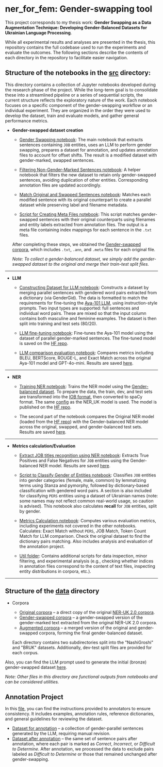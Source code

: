# ner_for_fem: Gender-swapping tool


This project corresponds to my thesis work: <b>Gender Swapping as a Data Augmentation Technique: Developing Gender-Balanced Datasets for Ukrainian Language Processing</b>.

While all experimental results and analyses are presented in the thesis, this repository contains the full codebase used to run the experiments and evaluate the outcomes. The following sections describe the contents of each directory in the repository to facilitate easier navigation.


## Structure of the notebooks in the [src](src) directory:

This directory contains a collection of Jupyter notebooks developed during the research phase of the project. While the long-term goal is to consolidate these into a streamlined pipeline or a series of sequential scripts, the current structure reflects the exploratory nature of the work. Each notebook focuses on a specific component of the gender-swapping workflow or an individual experiment. They are organized in the order they were used to develop the dataset, train and evaluate models, and gather general performance metrics.


- <b>Gender-swapped dataset creation</b>

    - [Gender Swapping notebook](src/1_gender_swapping.ipynb): The main notebook that extracts sentences containing `JOB` entities, uses an LLM to perform gender swapping, prepares a dataset for annotation, and updates annotation files to account for offset shifts. The result is a modified dataset with gender-marked, swapped sentences.

    - [Filtering Non-Gender-Marked Sentences notebook](src/2_remove_not_swapped_sentence_from_the_text.ipynb): A helper notebook that filters the new dataset to retain only gender-swapped sentences, avoiding duplication of other entities. Corresponding annotation files are updated accordingly.

    - [Match Original and Swapped Sentences notebook](src/3_match_swapped_dataset_with_original_by_sentences.ipynb): Matches each modified sentence with its original counterpart to create a parallel dataset while preserving label and filename metadata.

    - [Script for Creating Meta Files notebook](src/4_creation_of_meta_files.ipynb): This script matches gender-swapped sentences with their original counterparts using filenames and entity labels extracted from annotation files. The output is a meta file containing index mappings for each sentence in the `.txt` files.

    After completing these steps, we obtained the [Gender-swapped corpora](data/v2.0-swapped), which includes `.txt`, `.ann`, and `.meta` files for each original file.


    *Note: To collect a gender-balanced dataset, we simply add the gender-swapped dataset to the original and merge their train-test split files.*

---

- <b>LLM</b>

    - [Constructing Dataset for LLM notebook](src/5_creation_of_parallel_dataset_for_llm.ipynb): Constructs a dataset by merging parallel sentences with gendered word pairs extracted from a dictionary (via GenderGid). The data is formatted to match the requirements for fine-tuning the [Aya-101 LLM](https://huggingface.co/CohereLabs/aya-101), using instruction-style prompts. Two input types are supported: full sentences and individual word pairs. These are mixed so that the input column contains both masculine and feminine examples. The dataset is then split into training and test sets (80/20).

    - [LLM fine-tuning notebook](src/ner_and_llm_models/train_llm_aya-101.ipynb): Fine-tunes the Aya-101 model using the dataset of parallel gender-marked sentences. The fine-tuned model is saved on the [HF repo](https://huggingface.co/linndfors/uk-gender-swapper-aya-101).

    - [LLM comparison evaluation notebook](src/ner_and_llm_models/eval_llm_aya-101.ipynb): Compares metrics including BLEU, BERTScore, ROUGE-L, and Exact Match across the original Aya-101 model and GPT-4o-mini. Results are saved [here](data/results_of_evaluation/LLM_models_comparisson).

---

- <b>NER</b>

    - [Training NER notebook](src/ner_and_llm_models/train_NER.ipynb): Trains the NER model using the [Gender-balanced dataset](data/v2.0-balanced). To prepare the data, the train, dev, and test sets are transformed into the [IOB format](data/iob_format/balanced_iob_format), then converted to spaCy format. The same [config](src/ner_and_llm_models/config.cfg) as the NER_UK model is used. The model is published on the [HF repo](https://huggingface.co/linndfors/uk_ner_gender-balanced).

    - The second part of the notebook compares the Original NER model (loaded from the [HF repo](https://huggingface.co/dchaplinsky/uk_ner_web_trf_13class)) with the Gender-balanced NER model across the original, swapped, and gender-balanced test sets. Results are saved [here](data/results_of_evaluation/NER_evaluation_results).


---

- <b>Metrics calculation/Evaluation</b>

    - [Extract JOB titles recognition using NER notebook](src/ner_and_llm_models/ner_for_JOB_entities_accuracy.ipynb): Extracts True Positives and False Negatives for `JOB` entities using the Gender-balanced NER model. Results are saved [here](data/results_of_evaluation/NER_JOB_class_results).

    - [Script to Classify Gender of Entities notebook](src/gender_classification_for_entities.ipynb): Classifies `JOB` entities into gender categories (female, male, common) by lemmatizing terms using Stanza and pymorphy, followed by dictionary-based classification with gendered word pairs. A section is also included for classifying `PERS` entities using a dataset of Ukrainian names (note: some names may not reflect common real-world usage, so caution is advised). This notebook also calculates <b>recall</b> for `JOB` entities, split by gender.

    - [Metrics Calculation notebook](src/metrics.ipynb): Computes various evaluation metrics, including experiments not covered in the other notebooks. Calculates: Exact Match without `PERS`, JOB Match, Token Count Match for LLM comparison. Check the original dataset to find the dictionary pairs matching. Also includes analysis and evaluation of the annotation project.

    - [Util folder](./src/util): Contains additional scripts for data inspection, minor filtering, and experimental analysis (e.g., checking whether indices in annotation files correspond to the content of text files, inspecting entity distributions in corpora, etc.).

----

## Structure of the [data](data) directory

- Corpora

    - [Original corpora](data/v2.0) – a direct copy of the original [NER-UK 2.0 corpora](https://github.com/lang-uk/ner-uk/tree/master/v2.0).
    - [Gender-swapped corpora](data/v2.0-swapped) – a gender-swapped version of the gender-marked text extracted from the original NER-UK 2.0 corpora.
    - [Augmented corpora](data/v2.0-balanced) – a merged version of the original and gender-swapped corpora, forming the final gender-balanced dataset.

    Each directory contains two subdirectories split into the "NashiGroshi" and "BRUK" datasets. Additionally, dev-test split files are provided for each corpus.

Also, you can find the LLM prompt used to generate the initial (bronze) gender-swapped dataset [here](data/prompt.txt).

*Note: Other files in this directory are functional outputs from notebooks and can be considered utilities.*

## Annotation Project

In this [file](annotation_project/annotation_instruction.txt), you can find the instructions provided to annotators to ensure consistency. It includes examples, annotation rules, reference dictionaries, and general guidelines for reviewing the dataset.

- [Dataset for annotation](annotation_project/sentences_for_annotation) – a collection of gender-parallel sentences generated by the LLM, requiring manual revision.
- [Dataset after annotation](annotation_project/sentences_after_annotation) – the same set of sentence pairs after annotation, where each pair is marked as *Correct*, *Incorrect*, or *Difficult to Determine*. After annotation, we processed the data to exclude pairs labeled as *Difficult to Determine* or those that remained unchanged after gender-swapping.
